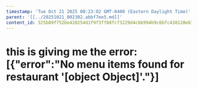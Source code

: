 ```yaml
---
timestamp: 'Tue Oct 21 2025 00:23:02 GMT-0400 (Eastern Daylight Time)'
parent: '[[../20251021_002302.abbf7ee5.md]]'
content_id: 325b89f752be420254d1f9f3ff88fcf3229d4cbb994b9c6bfc438128eb74b62c
---
```


# this is giving me the error: \[{"error":"No menu items found for restaurant '\[object Object]'."}]
